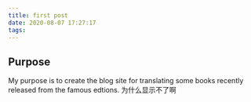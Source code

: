 ```yaml
---
title: first post
date: 2020-08-07 17:27:17
tags:
---
```


## Purpose

My purpose is to create the blog site for translating some books recently released from the famous edtions.
为什么显示不了啊